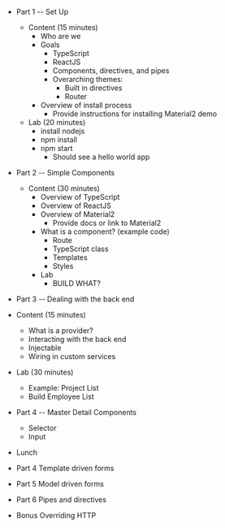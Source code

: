 * Part 1 -- Set Up
  * Content (15 minutes)
    * Who are we
    * Goals
      * TypeScript
      * ReactJS
      * Components, directives, and pipes
      * Overarching themes:
        * Built in directives
        * Router
    * Overview of install process
      * Provide instructions for installing Material2 demo
  * Lab (20 minutes)
    * install nodejs
    * npm install
    * npm start
      * Should see a hello world app

* Part 2 -- Simple Components
  * Content (30 minutes)
    * Overview of TypeScript
    * Overview of ReactJS
    * Overview of Material2
      * Provide docs or link to Material2
    * What is a component? (example code)
      * Route
      * TypeScript class
      * Templates
      * Styles
    * Lab
      * BUILD WHAT?
* Part 3 -- Dealing with the back end
 * Content (15 minutes)
    * What is a provider?
    * Interacting with the back end
    * Injectable
    * Wiring in custom services
 * Lab (30 minutes)
    * Example: Project List
    * Build Employee List

* Part 4 -- Master Detail Components
  * Selector
  * Input

* Lunch

* Part 4 Template driven forms
* Part 5 Model driven forms
* Part 6 Pipes and directives
* Bonus Overriding HTTP
